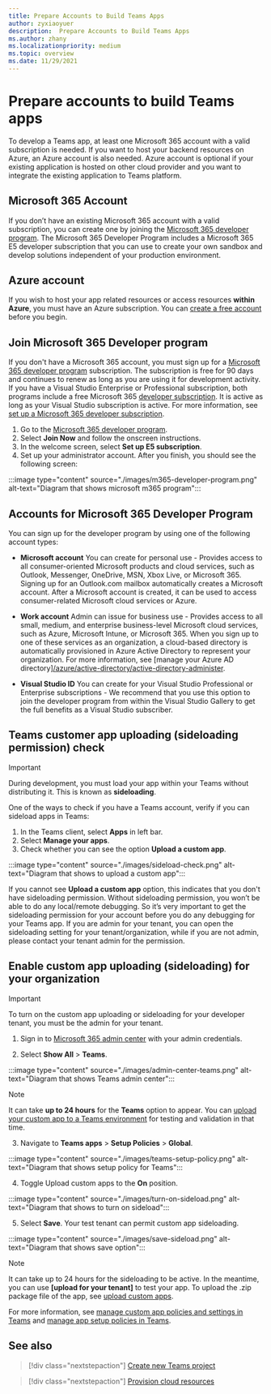 ```yaml
---
title: Prepare Accounts to Build Teams Apps
author: zyxiaoyuer
description:  Prepare Accounts to Build Teams Apps
ms.author: zhany
ms.localizationpriority: medium
ms.topic: overview
ms.date: 11/29/2021
---
```



# Prepare accounts to build Teams apps

To develop a Teams app, at least one Microsoft 365 account with a valid subscription is needed. If you want to host your backend resources on Azure, an Azure account is also needed. Azure account is optional if your existing application is hosted on other cloud provider and you want to integrate the existing application to Teams platform.

## Microsoft 365 Account

If you don’t have an existing Microsoft 365 account with a valid subscription, you can create one by joining the [Microsoft 365 developer program](https://developer.microsoft.com/microsoft-365/dev-program). The Microsoft 365 Developer Program includes a Microsoft 365 E5 developer subscription that you can use to create your own sandbox and develop solutions independent of your production environment.

## Azure account

If you wish to host your app related resources or access resources **within Azure**, you must have an Azure subscription. You can [create a free account](https://azure.microsoft.com/free/) before you begin.

## Join Microsoft 365 Developer program 

If you don't have a Microsoft 365 account, you must sign up for a [Microsoft 365 developer program](https://developer.microsoft.com/microsoft-365/dev-program) subscription. The subscription is free for 90 days and continues to renew as long as you are using it for development activity. If you have a Visual Studio Enterprise or Professional subscription, both programs include a free Microsoft 365 [developer subscription](https://aka.ms/MyVisualStudioBenefits). It is active as long as your Visual Studio subscription is active. For more information, see [set up a Microsoft 365 developer subscription](https://developer.microsoft.com/microsoft-365/dev-program).

1. Go to the [Microsoft 365 developer program](https://developer.microsoft.com/microsoft-365/dev-program).
2. Select **Join Now** and follow the onscreen instructions.
3. In the welcome screen, select **Set up E5 subscription**.
4. Set up your administrator account. After you finish, you should see the following screen:

:::image type="content" source="./images/m365-developer-program.png" alt-text="Diagram that shows microsoft m365 program":::

## Accounts for Microsoft 365 Developer Program

You can sign up for the developer program by using one of the following account types:

- **Microsoft account** 
You can create for personal use - Provides access to all consumer-oriented Microsoft products and cloud services, such as Outlook, Messenger, OneDrive, MSN, Xbox Live, or Microsoft 365. Signing up for an Outlook.com mailbox automatically creates a Microsoft account. After a Microsoft account is created, it can be used to access consumer-related Microsoft cloud services or Azure.

- **Work account**
 Admin can issue for business use - Provides access to all small, medium, and enterprise business-level Microsoft cloud services, such as Azure, Microsoft Intune, or Microsoft 365. When you sign up to one of these services as an organization, a cloud-based directory is automatically provisioned in Azure Active Directory to represent your organization. For more information, see [manage your Azure AD directory][/azure/active-directory/active-directory-administer](/azure/active-directory/fundamentals/active-directory-whatis?branch).

- **Visual Studio ID**
You can create for your Visual Studio Professional or Enterprise subscriptions - We recommend that you use this option to join the developer program from within the Visual Studio Gallery to get the full benefits as a Visual Studio subscriber.

## Teams customer app uploading (sideloading permission) check

> [!IMPORTANT]
> During development, you must load your app within your Teams without distributing it. This is known as **sideloading**.

One of the ways to check if you have a Teams account, verify if you can sideload apps in Teams:

1. In the Teams client, select **Apps** in left bar.
2. Select **Manage your apps**.
3. Check whether you can see the option **Upload a custom app**.

:::image type="content" source="./images/sideload-check.png" alt-text="Diagram that shows to upload a custom app":::

If you cannot see **Upload a custom app** option, this indicates that you don't have sideloading permission. Without sideloading permission, you won’t be able to do any local/remote debugging. So it’s very important to get the sideloading permission for your account before you do any debugging for your Teams app. If you are admin for your tenant, you can open the sideloading setting for your tenant/organization, while if you are not admin, please contact your tenant admin for the permission.

## Enable custom app uploading (sideloading)  for your organization

> [!IMPORTANT]
> To turn on the custom app uploading or sideloading for your developer tenant, you must be the admin for your tenant.

1. Sign in to [Microsoft 365 admin center](https://admin.microsoft.com/Adminportal/Home?source=applauncher#/homepage#/) with your admin credentials.

2. Select **Show All** > **Teams**.

:::image type="content" source="./images/admin-center-teams.png" alt-text="Diagram that shows Teams admin center":::

> [!NOTE]
> It can take **up to 24 hours** for the **Teams** option to appear. You can [upload your custom app to a Teams environment](/microsoftteams/upload-custom-apps) for testing and validation in that time.

3. Navigate to **Teams apps** > **Setup Policies** > **Global**.

:::image type="content" source="./images/teams-setup-policy.png" alt-text="Diagram that shows setup policy for Teams":::

4. Toggle Upload custom apps to the **On** position.

:::image type="content" source="./images/turn-on-sideload.png" alt-text="Diagram that shows to turn on sideload":::

5. Select **Save**. Your test tenant can permit custom app sideloading.

:::image type="content" source="./images/save-sideload.png" alt-text="Diagram that shows save option":::

> [!Note]
> It can take up to 24 hours for the sideloading to be active. In the meantime, you can use **[upload for your tenant]** to test your app. To upload the .zip package file of the app, see [upload custom apps](/microsoftteams/teams-app-setup-policies).

For more information, see [manage custom app policies and settings in Teams](/microsoftteams/teams-custom-app-policies-and-settings) and [manage app setup policies in Teams](/microsoftteams/teams-app-setup-policies).

## See also

> [!div class="nextstepaction"]
> [Create new Teams project](create-new-project.md)

> [!div class="nextstepaction"]
> [Provision cloud resources](provision.md)
